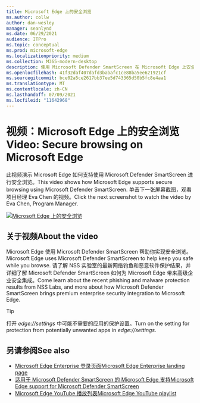```yaml
---
title: Microsoft Edge 上的安全浏览
ms.author: collw
author: dan-wesley
manager: seanlynd
ms.date: 06/29/2021
audience: ITPro
ms.topic: conceptual
ms.prod: microsoft-edge
ms.localizationpriority: medium
ms.collection: M365-modern-desktop
description: 使用 Microsoft Defender SmartScreen 在 Microsoft Edge 上安全浏览
ms.openlocfilehash: 41f32daf407dafd3babafc1ce88ba5ee621921cf
ms.sourcegitcommit: bce02a5ce2617bb37ee5d743365d50b5fc8e4aa1
ms.translationtype: MT
ms.contentlocale: zh-CN
ms.lasthandoff: 07/09/2021
ms.locfileid: "11642968"
---
```

# <a name="video-secure-browsing-on-microsoft-edge"></a><span data-ttu-id="d71fa-103">视频：Microsoft Edge 上的安全浏览</span><span class="sxs-lookup"><span data-stu-id="d71fa-103">Video: Secure browsing on Microsoft Edge</span></span>

<span data-ttu-id="d71fa-104">此视频演示 Microsoft Edge 如何支持使用 Microsoft Defender SmartScreen 进行安全浏览。</span><span class="sxs-lookup"><span data-stu-id="d71fa-104">This video shows how Microsoft Edge supports secure browsing using Microsoft Defender SmartScreen.</span></span> <span data-ttu-id="d71fa-105">单击下一张屏幕截图，观看项目经理 Eva Chen 的视频。</span><span class="sxs-lookup"><span data-stu-id="d71fa-105">Click the next screenshot to watch the video by Eva Chen, Program Manager.</span></span>

[![Microsoft Edge 上的安全浏览](media/microsoft-edge-video-security-smartscreen/0.png)](http://www.youtube.com/watch?v=s9kk88SkjLw "Secure browsing on Microsoft Edge")

## <a name="about-the-video"></a><span data-ttu-id="d71fa-107">关于视频</span><span class="sxs-lookup"><span data-stu-id="d71fa-107">About the video</span></span>

<span data-ttu-id="d71fa-108">Microsoft Edge 使用 Microsoft Defender SmartScreen 帮助你实现安全浏览。</span><span class="sxs-lookup"><span data-stu-id="d71fa-108">Microsoft Edge uses Microsoft Defender SmartScreen to help keep you safe while you browse.</span></span> <span data-ttu-id="d71fa-109">请了解 NSS 实验室的最新网络钓鱼和恶意软件保护结果，并详细了解 Microsoft Defender SmartScreen 如何为 Microsoft Edge 带来高级企业安全集成。</span><span class="sxs-lookup"><span data-stu-id="d71fa-109">Come learn about the recent phishing and malware protection results from NSS Labs, and more about how Microsoft Defender SmartScreen brings premium enterprise security integration to Microsoft Edge.</span></span>

> [!TIP]
> <span data-ttu-id="d71fa-110">打开 *edge://settings* 中可能不需要的应用的保护设置。</span><span class="sxs-lookup"><span data-stu-id="d71fa-110">Turn on the setting for protection from potentially unwanted apps in *edge://settings*.</span></span>

## <a name="see-also"></a><span data-ttu-id="d71fa-111">另请参阅</span><span class="sxs-lookup"><span data-stu-id="d71fa-111">See also</span></span>

- [<span data-ttu-id="d71fa-112">Microsoft Edge Enterprise 登录页面</span><span class="sxs-lookup"><span data-stu-id="d71fa-112">Microsoft Edge Enterprise landing page</span></span>](https://aka.ms/EdgeEnterprise)
- [<span data-ttu-id="d71fa-113">适用于 Microsoft Defender SmartScreen 的 Microsoft Edge 支持</span><span class="sxs-lookup"><span data-stu-id="d71fa-113">Microsoft Edge support for Microsoft Defender SmartScreen</span></span>](microsoft-edge-security-smartscreen.md)
- [<span data-ttu-id="d71fa-114">Microsoft Edge YouTube 播放列表</span><span class="sxs-lookup"><span data-stu-id="d71fa-114">Microsoft Edge YouTube playlist</span></span>](https://www.youtube.com/playlist?list=PLXtHYVsvn_b-uXh1tMeYpT-0iD8tD3tFy)
